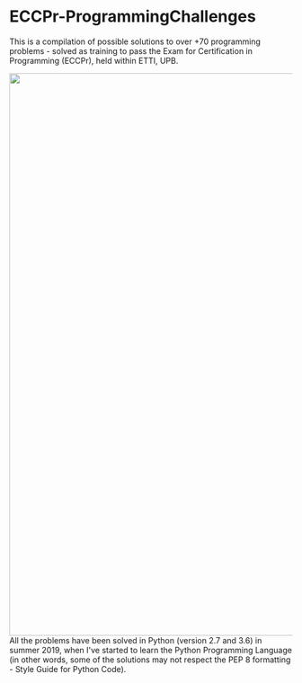 # ECCPr-ProgrammingChallenges
This is a compilation of possible solutions to over +70 programming problems - solved as training to pass the Exam for Certification in Programming (ECCPr), held within ETTI, UPB.

<img src="images/front-page.jpg" width=1000>
All the problems have been solved in Python (version 2.7 and 3.6) in summer 2019, when I've started to learn the Python Programming Language (in other words, some of the solutions may not respect the PEP 8 formatting - Style Guide for Python Code).

